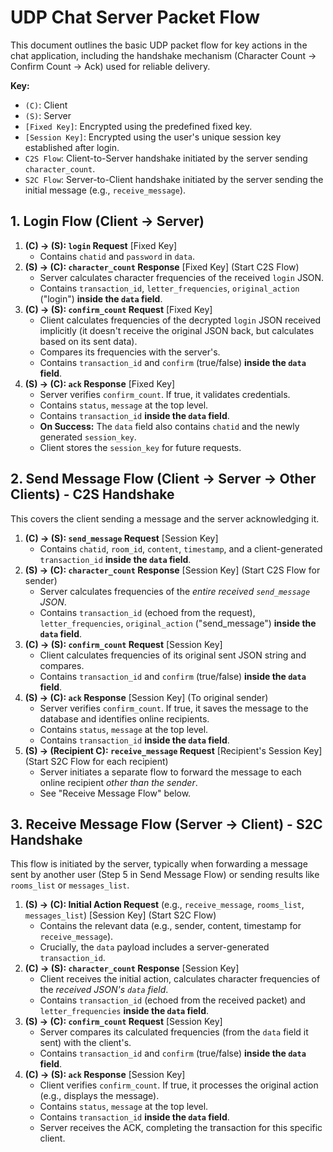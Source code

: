 # UDP Chat Server Packet Flow

This document outlines the basic UDP packet flow for key actions in the chat application, including the handshake mechanism (Character Count -> Confirm Count -> Ack) used for reliable delivery.

**Key:**

*   `(C)`: Client
*   `(S)`: Server
*   `[Fixed Key]`: Encrypted using the predefined fixed key.
*   `[Session Key]`: Encrypted using the user's unique session key established after login.
*   `C2S Flow`: Client-to-Server handshake initiated by the server sending `character_count`.
*   `S2C Flow`: Server-to-Client handshake initiated by the server sending the initial message (e.g., `receive_message`).

## 1. Login Flow (Client -> Server)

1.  **(C) -> (S): `login` Request** [Fixed Key]
    *   Contains `chatid` and `password` in `data`.
2.  **(S) -> (C): `character_count` Response** [Fixed Key] (Start C2S Flow)
    *   Server calculates character frequencies of the received `login` JSON.
    *   Contains `transaction_id`, `letter_frequencies`, `original_action` ("login") **inside the `data` field**.
3.  **(C) -> (S): `confirm_count` Request** [Fixed Key]
    *   Client calculates frequencies of the decrypted `login` JSON received implicitly (it doesn't receive the original JSON back, but calculates based on its sent data).
    *   Compares its frequencies with the server's.
    *   Contains `transaction_id` and `confirm` (true/false) **inside the `data` field**.
4.  **(S) -> (C): `ack` Response** [Fixed Key]
    *   Server verifies `confirm_count`. If true, it validates credentials.
    *   Contains `status`, `message` at the top level.
    *   Contains `transaction_id` **inside the `data` field**.
    *   **On Success:** The `data` field also contains `chatid` and the newly generated `session_key`.
    *   Client stores the `session_key` for future requests.

## 2. Send Message Flow (Client -> Server -> Other Clients) - C2S Handshake

This covers the client sending a message and the server acknowledging it.

1.  **(C) -> (S): `send_message` Request** [Session Key]
    *   Contains `chatid`, `room_id`, `content`, `timestamp`, and a client-generated `transaction_id` **inside the `data` field**.
2.  **(S) -> (C): `character_count` Response** [Session Key] (Start C2S Flow for sender)
    *   Server calculates frequencies of the *entire received `send_message` JSON*.
    *   Contains `transaction_id` (echoed from the request), `letter_frequencies`, `original_action` ("send_message") **inside the `data` field**.
3.  **(C) -> (S): `confirm_count` Request** [Session Key]
    *   Client calculates frequencies of its original sent JSON string and compares.
    *   Contains `transaction_id` and `confirm` (true/false) **inside the `data` field**.
4.  **(S) -> (C): `ack` Response** [Session Key] (To original sender)
    *   Server verifies `confirm_count`. If true, it saves the message to the database and identifies online recipients.
    *   Contains `status`, `message` at the top level.
    *   Contains `transaction_id` **inside the `data` field**.
5.  **(S) -> (Recipient C): `receive_message` Request** [Recipient's Session Key] (Start S2C Flow for each recipient)
    *   Server initiates a separate flow to forward the message to each online recipient *other than the sender*.
    *   See "Receive Message Flow" below.

## 3. Receive Message Flow (Server -> Client) - S2C Handshake

This flow is initiated by the server, typically when forwarding a message sent by another user (Step 5 in Send Message Flow) or sending results like `rooms_list` or `messages_list`.

1.  **(S) -> (C): Initial Action Request** (e.g., `receive_message`, `rooms_list`, `messages_list`) [Session Key] (Start S2C Flow)
    *   Contains the relevant data (e.g., sender, content, timestamp for `receive_message`).
    *   Crucially, the `data` payload includes a server-generated `transaction_id`.
2.  **(C) -> (S): `character_count` Response** [Session Key]
    *   Client receives the initial action, calculates character frequencies of the *received JSON's `data` field*.
    *   Contains `transaction_id` (echoed from the received packet) and `letter_frequencies` **inside the `data` field**.
3.  **(S) -> (C): `confirm_count` Request** [Session Key]
    *   Server compares its calculated frequencies (from the `data` field it sent) with the client's.
    *   Contains `transaction_id` and `confirm` (true/false) **inside the `data` field**.
4.  **(C) -> (S): `ack` Response** [Session Key]
    *   Client verifies `confirm_count`. If true, it processes the original action (e.g., displays the message).
    *   Contains `status`, `message` at the top level.
    *   Contains `transaction_id` **inside the `data` field**.
    *   Server receives the ACK, completing the transaction for this specific client.
